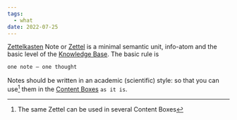```yaml
---
tags:
  - what
date: 2022-07-25
---
```


[Zettelkasten](https://en.wikipedia.org/wiki/Zettelkasten) Note or [Zettel](https://zettelkasten.de/introduction/) is a minimal semantic unit, info-atom and the basic level of the [Knowledge Base](..\KnowledgeBase.md). The basic rule is

````markdown {linenos=false}
one note – one thought
````

Notes should be written in an academic (scientific) style: so that you can use[^202207251200-1] them in the [Content Boxes](..\Content%20Box.md) `as it is`.

[^202207251200-1]: The same Zettel can be used in several Content Boxes
